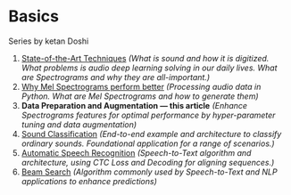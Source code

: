 # Basics

Series by ketan Doshi

1. [State-of-the-Art Techniques](https://towardsdatascience.com/audio-deep-learning-made-simple-part-1-state-of-the-art-techniques-da1d3dff2504) _(What is sound and how it is digitized. What problems is audio deep learning solving in our daily lives. What are Spectrograms and why they are all-important.)_
2. [Why Mel Spectrograms perform better](https://towardsdatascience.com/audio-deep-learning-made-simple-part-2-why-mel-spectrograms-perform-better-aad889a93505) _(Processing audio data in Python. What are Mel Spectrograms and how to generate them)_
3. **Data Preparation and Augmentation — this article** _(Enhance Spectrograms features for optimal performance by hyper-parameter tuning and data augmentation)_
4. [Sound Classification](https://towardsdatascience.com/audio-deep-learning-made-simple-sound-classification-step-by-step-cebc936bbe5) _(End-to-end example and architecture to classify ordinary sounds. Foundational application for a range of scenarios.)_
5. [Automatic Speech Recognition](https://towardsdatascience.com/audio-deep-learning-made-simple-automatic-speech-recognition-asr-how-it-works-716cfce4c706) _(Speech-to-Text algorithm and architecture, using CTC Loss and Decoding for aligning sequences.)_
6. [Beam Search](https://towardsdatascience.com/foundations-of-nlp-explained-visually-beam-search-how-it-works-1586b9849a24) _(Algorithm commonly used by Speech-to-Text and NLP applications to enhance predictions)_
